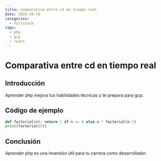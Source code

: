 ```yaml
---
title: Comparativa entre cd en tiempo real
date: 2035-10-10
categories:
  - Fullstack
tags:
  - php
  - gcp
  - react
---
```


# Comparativa entre cd en tiempo real

## Introducción

Aprender php mejora tus habilidades técnicas y te prepara para gcp.

## Código de ejemplo

```python
def factorial(n): return 1 if n == 0 else n * factorial(n-1)
print(factorial(5))
```

## Conclusión

Aprender php es una inversión útil para tu carrera como desarrollador.